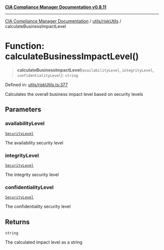 [**CIA Compliance Manager Documentation v0.8.11**](../../../README.md)

***

[CIA Compliance Manager Documentation](../../../modules.md) / [utils/riskUtils](../README.md) / calculateBusinessImpactLevel

# Function: calculateBusinessImpactLevel()

> **calculateBusinessImpactLevel**(`availabilityLevel`, `integrityLevel`, `confidentialityLevel`): `string`

Defined in: [utils/riskUtils.ts:377](https://github.com/Hack23/cia-compliance-manager/blob/d6eede30e4f01622fe18187e98b207e9a06a781f/src/utils/riskUtils.ts#L377)

Calculates the overall business impact level based on security levels

## Parameters

### availabilityLevel

[`SecurityLevel`](../../../types/cia/type-aliases/SecurityLevel.md)

The availability security level

### integrityLevel

[`SecurityLevel`](../../../types/cia/type-aliases/SecurityLevel.md)

The integrity security level

### confidentialityLevel

[`SecurityLevel`](../../../types/cia/type-aliases/SecurityLevel.md)

The confidentiality security level

## Returns

`string`

The calculated impact level as a string
